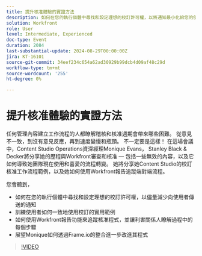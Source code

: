 ```yaml
---
title: 提升核准體驗的實證方法
description: 如何在您的執行個體中尋找和設定理想的校訂許可權，以將通知最小化給您的使用者如何持續使用校訂的實用範例培訓您的使用者如何使用Workfront報告來追蹤核准流程，並讓利害關係人瞭解該方式的每個步驟展望Monique希望如何透過整合Frame.io進一步改進其流程
solution: Workfront
role: User
level: Intermediate, Experienced
doc-type: Event
duration: 2084
last-substantial-update: 2024-08-29T00:00:00Z
jira: KT-16101
source-git-commit: 34eef234c654a62ad30929b99dcb4d09af48c29d
workflow-type: tm+mt
source-wordcount: '255'
ht-degree: 0%

---
```



# 提升核准體驗的實證方法

任何管理內容建立工作流程的人都瞭解稽核和核准週期會帶來哪些困難。 從意見不一致，到沒有意見反應，再到速度變慢和瓶頸。 不一定要是這樣！ 在這場會議中，Content Studio Operations資深經理Monique Evans， Stanley Black &amp; Decker將分享她的歷程與Workfront審查和核准 — 包括一些無效的內容，以及它如何導致她團隊現在使用和喜愛的流程轉變。 她將分享她Content Studio的校訂核准工作流程範例，以及她如何使用Workfront報告追蹤端對端流程。

您會聽到，

* 如何在您的執行個體中尋找和設定理想的校訂許可權，以儘量減少向使用者傳送的通知
* 訓練使用者如何一致地使用校訂的實用範例
* 如何使用Workfront報告功能來追蹤核准程式，並讓利害關係人瞭解過程中的每個步驟
* 展望Monique如何透過Frame.io的整合進一步改進其程式

>[!VIDEO](https://video.tv.adobe.com/v/3433212/?learn=on)
